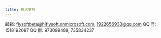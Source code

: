 ```yaml
---
title: 技术支持
---
```


邮箱: flysoftbeta@hiflysoft.onmicrosoft.com, 1922656933@qq.com
QQ 号: 1518192087
QQ 群: 973099489, 735834237

